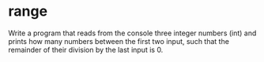 range
=====

Write a program that reads from the console three integer numbers (int) and prints how many numbers between the first two input, such that the remainder of their division by the last input is 0.
